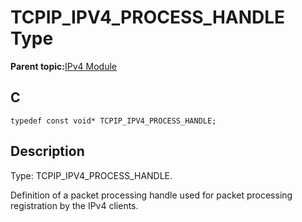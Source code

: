 # TCPIP\_IPV4\_PROCESS\_HANDLE Type

**Parent topic:**[IPv4 Module](GUID-EA29E72F-4194-41F9-9F19-D8BBA00D62F2.md)

## C

```
typedef const void* TCPIP_IPV4_PROCESS_HANDLE;
```

## Description

Type: TCPIP\_IPV4\_PROCESS\_HANDLE.

Definition of a packet processing handle used for packet processing registration by the IPv4 clients.

